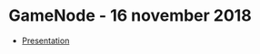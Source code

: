 # GameNode - 16 november 2018

* [Presentation](https://github.com/mike-petrov/hackatons/tree/master/GameNode%20-%2016%20november%202018/Presentation)